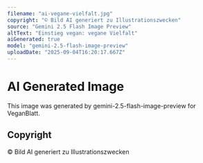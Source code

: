 ```yaml
---
filename: "ai-vegane-vielfalt.jpg"
copyright: "© Bild AI generiert zu Illustrationszwecken"
source: "Gemini 2.5 Flash Image Preview"
altText: "Einstieg vegan: vegane Vielfalt"
aiGenerated: true
model: "gemini-2.5-flash-image-preview"
uploadDate: "2025-09-04T16:20:17.667Z"
---
```


# AI Generated Image

This image was generated by gemini-2.5-flash-image-preview for VeganBlatt.

## Copyright
© Bild AI generiert zu Illustrationszwecken
